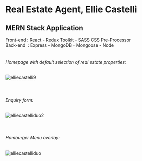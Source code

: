 <h1>Real Estate Agent, Ellie Castelli</h1>

<h2>MERN Stack Application</h2>
Front-end : React - Redux Toolkit - SASS CSS Pre-Processor<br>
Back-end&nbsp;  : Express - MongoDB - Mongoose - Node<br><br>


<h6>Homepage with default selection of real estate properties:</h6>

![elliecastelli9](https://user-images.githubusercontent.com/38325801/185747838-f4308289-bca7-4a01-9fbf-7dfb4e316b78.png)<br><br><br>

<h6>Enquiry form:</h6>

![elliecastelliduo2](https://user-images.githubusercontent.com/38325801/185748381-fb93f8de-a919-4704-9ede-ad085ff5f259.png)<br><br><br>

<h6>Hamburger Menu overlay:</h6>

![elliecastelliduo](https://user-images.githubusercontent.com/38325801/182094619-bb703d6e-f94d-456b-a89b-809455d63204.png)<br><br><br>